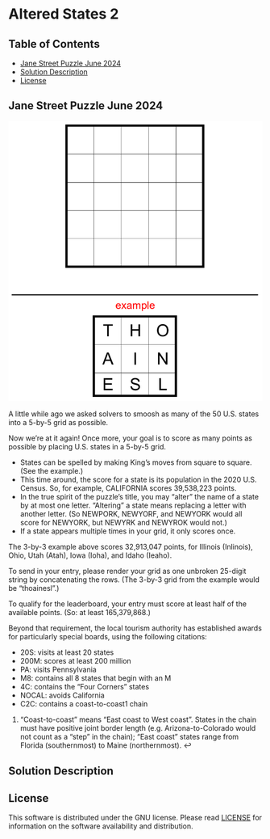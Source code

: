# Altered States 2

## Table of Contents

- [Jane Street Puzzle June 2024](#Jane-Street-Puzzle-June-2024)
- [Solution Description](#Solution-Description)
- [License](#License)

## Jane Street Puzzle June 2024

<img src="https://raw.githubusercontent.com/andrew-drogalis/Altered-States-2/main/assets/june-2024.png" alt="Puzzle Image"> 

A little while ago we asked solvers to smoosh as many of the 50 U.S. states into a 5-by-5 grid as possible.

Now we’re at it again! Once more, your goal is to score as many points as possible by placing U.S. states in a 5-by-5 grid.

- States can be spelled by making King’s moves from square to square. (See the example.)
- This time around, the score for a state is its population in the 2020 U.S. Census. So, for example, CALIFORNIA scores 39,538,223 points.
- In the true spirit of the puzzle’s title, you may “alter” the name of a state by at most one letter. “Altering” a state means replacing a letter with another letter. (So NEWPORK, NEWYORF, and NEWYORK would all score for NEWYORK, but NEWYRK and NEWYROK would not.)
- If a state appears multiple times in your grid, it only scores once.

The 3-by-3 example above scores 32,913,047 points, for Illinois (Inlinois), Ohio, Utah (Atah), Iowa (Ioha), and Idaho (Ieaho).

To send in your entry, please render your grid as one unbroken 25-digit string by concatenating the rows. (The 3-by-3 grid from the example would be “thoainesl”.)

To qualify for the leaderboard, your entry must score at least half of the available points. (So: at least 165,379,868.)

Beyond that requirement, the local tourism authority has established awards for particularly special boards, using the following citations:

- 20S: visits at least 20 states
- 200M: scores at least 200 million
- PA: visits Pennsylvania
- M8: contains all 8 states that begin with an M
- 4C: contains the “Four Corners” states
- NOCAL: avoids California
- C2C: contains a coast-to-coast1 chain

1) “Coast-to-coast” means “East coast to West coast”. States in the chain must have positive joint border length (e.g. Arizona-to-Colorado would not count as a “step” in the chain); “East coast” states range from Florida (southernmost) to Maine (northernmost). ↩

## Solution Description

## License

This software is distributed under the GNU license. Please read [LICENSE](https://github.com/andrew-drogalis/Altered-States-2/blob/main/LICENSE) for information on the software availability and distribution.
